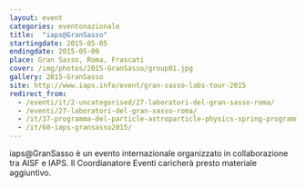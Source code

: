 ```yaml
---
layout: event
categories: eventonazionale
title:  "iaps@GranSasso"
startingdate: 2015-05-05
endingdate: 2015-05-09
place: Gran Sasso, Roma, Frascati
cover: /img/photos/2015-GranSasso/group01.jpg
gallery: 2015-GranSasso
site: http://www.iaps.info/event/gran-sasso-labs-tour-2015
redirect_from:
  - /eventi/it/2-uncategorised/27-laboratori-del-gran-sasso-roma/
  - /eventi/27-laboratori-del-gran-sasso-roma/
  - /it/37-programma-del-particle-astroparticle-physics-spring-programme/
  - /it/60-iaps-gransasso2015/
---
```


iaps@GranSasso è un evento internazionale organizzato in collaborazione tra AISF e IAPS. Il Coordianatore Eventi caricherà presto materiale aggiuntivo.
